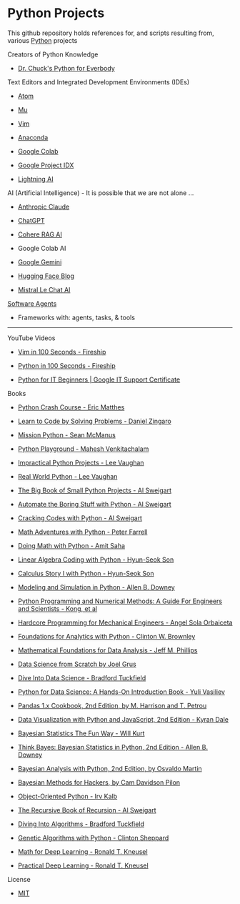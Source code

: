 # Python Projects

This github repository holds references for, and scripts resulting from, various [Python](https://www.python.org) projects

Creators of Python Knowledge

* [Dr. Chuck's Python for Everbody](https://www.py4e.com)

Text Editors and Integrated Development Environments (IDEs)

* [Atom](https://atom.io)

* [Mu](https://codewith.mu)

* [Vim](https://www.vim.org)

* [Anaconda](https://www.anaconda.com)

* [Google Colab](https://colab.research.google.com)

* [Google Project IDX](https://idx.dev)

* [Lightning AI](https://lightning.ai)

AI (Artificial Intelligence) - It is possible that we are not alone ...

* [Anthropic Claude](https://www.anthropic.com/claude)

* [ChatGPT](https://openai.com/blog/chatgpt)

* [Cohere RAG AI](https://cohere.com)

* Google Colab AI

* [Google Gemini](https://gemini.google.com)

* [Hugging Face Blog](https://huggingface.co/blog)

* [Mistral Le Chat AI](https://mistral.ai/)

[Software Agents](https://en.m.wikipedia.org/wiki/Software_agent)

* Frameworks with: agents, tasks, & tools

- - - -

YouTube Videos

* [Vim in 100 Seconds - Fireship](https://youtu.be/-txKSRn0qeA?si=kMeNoYAmI3IGMYpG)

* [Python in 100 Seconds - Fireship](https://youtu.be/x7X9w_GIm1s?si=JY-n6um4eH74k2dX)

* [Python for IT Beginners | Google IT Support Certificate](https://youtu.be/PiLh7ohFltc?si=l-f8OmnaF9w9UgKL)

Books

* [Python Crash Course - Eric Matthes](https://nostarch.com/pythoncrashcourse2e)

* [Learn to Code by Solving Problems - Daniel Zingaro](https://nostarch.com/learn-code-solving-problems)

* [Mission Python - Sean McManus](https://nostarch.com/missionpython)

* [Python Playground - Mahesh Venkitachalam](https://nostarch.com/pythonplayground)

* [Impractical Python Projects - Lee Vaughan](https://nostarch.com/impracticalpythonprojects)

* [Real World Python - Lee Vaughan](https://nostarch.com/real-world-python)

* [The Big Book of Small Python Projects - Al Sweigart](https://nostarch.com/big-book-small-python-projects)

* [Automate the Boring Stuff with Python - Al Sweigart](https://nostarch.com/automatestuff2)

* [Cracking Codes with Python - Al Sweigart](https://nostarch.com/crackingcodes)

* [Math Adventures with Python - Peter Farrell](https://nostarch.com/mathadventures)

* [Doing Math with Python - Amit Saha](https://nostarch.com/doingmathwithpython)

* [Linear Algebra Coding with Python - Hyun-Seok Son](https://www.goodreads.com/book/show/54619033-linear-algebra-coding-with-python)

* [Calculus Story I with Python - Hyun-Seok Son](https://blackwells.co.uk/bookshop/product/Calculus-Story-I-With-Python-by-Hyun-Seok-Son-author/9781097682799)

* [Modeling and Simulation in Python - Allen B. Downey](https://allendowney.github.io/ModSimPy/)

* [Python Programming and Numerical Methods: A Guide For Engineers and Scientists - Kong, et al](https://pythonnumericalmethods.berkeley.edu/notebooks/Index.html)

* [Hardcore Programming for Mechanical Engineers - Angel Sola Orbaiceta](https://nostarch.com/hardcore-programming-mechanical-engineers)

* [Foundations for Analytics with Python - Clinton W. Brownley](https://www.oreilly.com/library/view/foundations-for-analytics/9781491922521/)

* [Mathematical Foundations for Data Analysis - Jeff M. Phillips](https://link.springer.com/book/10.1007/978-3-030-62341-8)

* [Data Science from Scratch by Joel Grus](https://www.oreilly.com/library/view/data-science-from/9781492041122/)

* [Dive Into Data Science - Bradford Tuckfield](https://nostarch.com/dive-data-science)

* [Python for Data Science: A Hands-On Introduction Book - Yuli Vasiliev](https://www.oreilly.com/library/view/python-for-data/9781098130275/)

* [Pandas 1.x Cookbook, 2nd Edition, by M. Harrison and T. Petrou](https://www.packtpub.com/product/pandas-1x-cookbook-second-edition/9781839213106)

* [Data Visualization with Python and JavaScript, 2nd Edition - Kyran Dale](https://www.oreilly.com/library/view/data-visualization-with/9781098111861/)

* [Bayesian Statistics The Fun Way - Will Kurt](https://nostarch.com/learnbayes)

* [Think Bayes: Bayesian Statistics in Python, 2nd Edition - Allen B. Downey](https://www.oreilly.com/library/view/think-bayes-2nd/9781492089452/)

* [Bayesian Analysis with Python, 2nd Edition, by Osvaldo Martin](https://www.packtpub.com/product/bayesian-analysis-with-python-second-edition/9781789341652)

* [Bayesian Methods for Hackers, by Cam Davidson Pilon](https://dataorigami.net/Probabilistic-Programming-and-Bayesian-Methods-for-Hackers/)

* [Object-Oriented Python - Irv Kalb](https://nostarch.com/object-oriented-python)

* [The Recursive Book of Recursion - Al Sweigart](https://nostarch.com/recursive-book-recursion)

* [Diving Into Algorithms - Bradford Tuckfield](https://nostarch.com/Dive-Into-Algorithms)

* [Genetic Algorithms with Python - Clinton Sheppard](https://github.com/handcraftsman/GeneticAlgorithmsWithPython)

* [Math for Deep Learning - Ronald T. Kneusel](https://nostarch.com/math-deep-learning)

* [Practical Deep Learning - Ronald T. Kneusel](https://nostarch.com/practical-deep-learning-python)

License
* [MIT](https://choosealicense.com/licenses/mit/)
